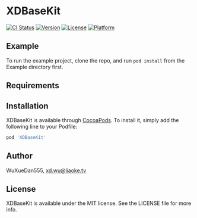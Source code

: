 # XDBaseKit

[![CI Status](https://img.shields.io/travis/WuXueDan555/XDBaseKit.svg?style=flat)](https://travis-ci.org/WuXueDan555/XDBaseKit)
[![Version](https://img.shields.io/cocoapods/v/XDBaseKit.svg?style=flat)](https://cocoapods.org/pods/XDBaseKit)
[![License](https://img.shields.io/cocoapods/l/XDBaseKit.svg?style=flat)](https://cocoapods.org/pods/XDBaseKit)
[![Platform](https://img.shields.io/cocoapods/p/XDBaseKit.svg?style=flat)](https://cocoapods.org/pods/XDBaseKit)

## Example

To run the example project, clone the repo, and run `pod install` from the Example directory first.

## Requirements

## Installation

XDBaseKit is available through [CocoaPods](https://cocoapods.org). To install
it, simply add the following line to your Podfile:

```ruby
pod 'XDBaseKit'
```

## Author

WuXueDan555, xd.wu@liaoke.tv

## License

XDBaseKit is available under the MIT license. See the LICENSE file for more info.
